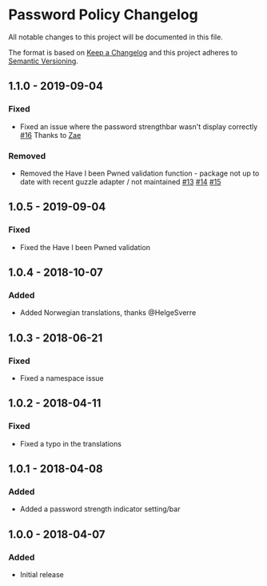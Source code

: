 # Password Policy Changelog

All notable changes to this project will be documented in this file.

The format is based on [Keep a Changelog](http://keepachangelog.com/) and this project adheres to [Semantic Versioning](http://semver.org/).

## 1.1.0 - 2019-09-04

### Fixed
- Fixed an issue where the password strengthbar wasn't display correctly [#16](https://github.com/percipioglobal/craft-password-policy/issues/16) Thanks to [Zae](https://github.com/Zae)
### Removed
- Removed the Have I been Pwned validation function - package not up to date with recent guzzle adapter / not maintained [#13](https://github.com/percipioglobal/craft-password-policy/issues/14) [#14](https://github.com/percipioglobal/craft-password-policy/issues/14) [#15](https://github.com/percipioglobal/craft-password-policy/issues/15)

## 1.0.5 - 2019-09-04
### Fixed
- Fixed the Have I been Pwned validation

## 1.0.4 - 2018-10-07
### Added
- Added Norwegian translations, thanks @HelgeSverre

## 1.0.3 - 2018-06-21
### Fixed
- Fixed a namespace issue

## 1.0.2 - 2018-04-11
### Fixed
- Fixed a typo in the translations

## 1.0.1 - 2018-04-08
### Added
- Added a password strength indicator setting/bar

## 1.0.0 - 2018-04-07
### Added
- Initial release
